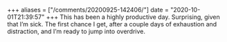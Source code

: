 +++
aliases = ["/comments/20200925-142406/"]
date = "2020-10-01T21:39:57"
+++
This has been a highly productive day. Surprising, given that I’m sick. The first chance I get, after a couple days of exhaustion and distraction, and I’m ready to jump into overdrive.

